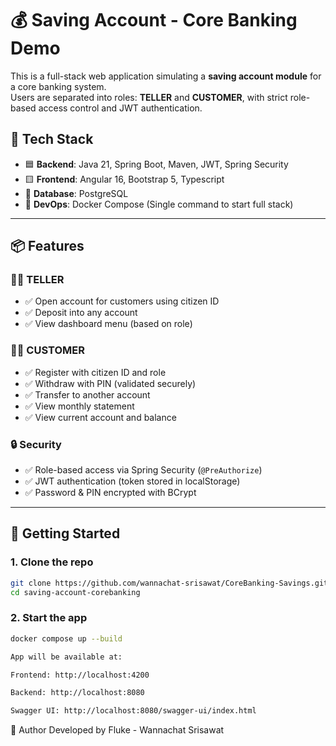 # 💰 Saving Account - Core Banking Demo

This is a full-stack web application simulating a **saving account module** for a core banking system.  
Users are separated into roles: **TELLER** and **CUSTOMER**, with strict role-based access control and JWT authentication.

## 🔧 Tech Stack

- 🟦 **Backend**: Java 21, Spring Boot, Maven, JWT, Spring Security
- 🟨 **Frontend**: Angular 16, Bootstrap 5, Typescript
- 🐘 **Database**: PostgreSQL
- 🐳 **DevOps**: Docker Compose (Single command to start full stack)

---

## 📦 Features

### 👨‍💼 TELLER

- ✅ Open account for customers using citizen ID
- ✅ Deposit into any account
- ✅ View dashboard menu (based on role)

### 🙋‍♂️ CUSTOMER

- ✅ Register with citizen ID and role
- ✅ Withdraw with PIN (validated securely)
- ✅ Transfer to another account
- ✅ View monthly statement
- ✅ View current account and balance

### 🔒 Security

- ✅ Role-based access via Spring Security (`@PreAuthorize`)
- ✅ JWT authentication (token stored in localStorage)
- ✅ Password & PIN encrypted with BCrypt

---

## 🚀 Getting Started

### 1. Clone the repo

```bash
git clone https://github.com/wannachat-srisawat/CoreBanking-Savings.git
cd saving-account-corebanking
```
### 2. Start the app

```bash
docker compose up --build
```
```bash
App will be available at:

Frontend: http://localhost:4200

Backend: http://localhost:8080

Swagger UI: http://localhost:8080/swagger-ui/index.html
```

📌 Author
Developed by Fluke - Wannachat Srisawat
